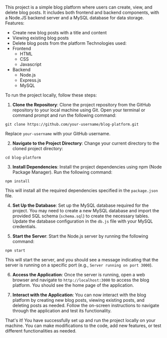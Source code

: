 This project is a simple blog platform where users can create, view, and delete blog posts. It includes both frontend and backend components, with a Node.JS backend server and a MySQL database for data storage.
Features: 
  - Create new blog posts with a title and content
  - Viewing existing blog posts
  - Delete blog posts from the platform
Technologies used:
  - Frontend
    - HTML
    - CSS
    - Javascript
  - Backend
    - Node.js
    - Express.js
    - MySQL

To run the project locally, follow these steps:
  1. **Clone the Repository**:
   Clone the project repository from the GitHub repository to your local machine using Git. Open your terminal or command prompt and run the following command:

   ```
   git clone https://github.com/your-username/blog-platform.git
   ```

   Replace `your-username` with your GitHub username.

  2. **Navigate to the Project Directory**:
   Change your current directory to the cloned project directory:

   ```
   cd blog-platform
   ```

  3. **Install Dependencies**:
   Install the project dependencies using npm (Node Package Manager). Run the following command:

   ```
   npm install
   ```

   This will install all the required dependencies specified in the `package.json` file.

  4. **Set Up the Database**:
   Set up the MySQL database required for the project. You may need to create a new MySQL database and import the provided SQL schema (`schema.sql`) to create the necessary tables. Update the database configuration in the `db.js` file with your MySQL credentials.

  5. **Start the Server**:
   Start the Node.js server by running the following command:

   ```
   npm start
   ```

   This will start the server, and you should see a message indicating that the server is running on a specific port (e.g., `Server running on port 3000`).

  6. **Access the Application**:
   Once the server is running, open a web browser and navigate to `http://localhost:3000` to access the blog platform. You should see the home page of the application.

  7. **Interact with the Application**:
   You can now interact with the blog platform by creating new blog posts, viewing existing posts, and deleting posts as needed. Follow the on-screen instructions to navigate through the application and test its functionality.

That's it! You have successfully set up and run the project locally on your machine. You can make modifications to the code, add new features, or test different functionalities as needed.
